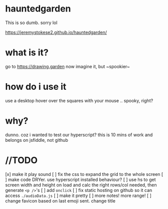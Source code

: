 # hauntedgarden
This is so dumb. sorry lol

https://jeremystokese2.github.io/hauntedgarden/

# what is it?

go to https://drawing.garden
now imagine it, but ~spookier~

# how do i use it
use a desktop
hover over the squares with your mouse
.. spooky, right?

# why?
dunno. coz i wanted to test our hyperscript? this is 10 mins of work and belongs on jsfiddle, not github

# //TODO

[x] make it play sound
[ ] fix the css to expand the grid to the whole screen
[ ] make code DRYer. use hyperscript installed behaviour?
[ ] use hs to get screen width and height on load and calc the right rows/col needed, then generate `<p />`'s
[ ] add `onclick`
[ ] fix static hosting on github so it can access `./audioData.js`
[ ] make it pretty
[ ] more notes! more range!
[ ] change favicon based on last emoji sent. change title
